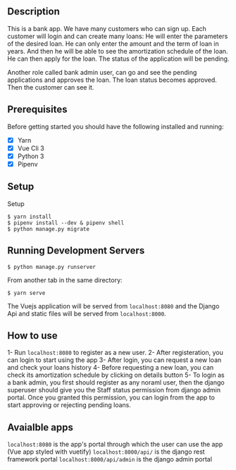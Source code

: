 ## Description

This is a bank app. We have many customers who can sign up. Each customer will login and can create many loans:
He will enter the parameters of the desired loan.
He can only enter the amount and the term of loan in years.
And then he will be able to see the amortization schedule of the loan. He can then apply for the loan. The status of the application will be pending.

Another role called bank admin user, can go and see the pending applications and approves the loan. The loan status becomes approved. Then the customer can see it.

## Prerequisites

Before getting started you should have the following installed and running:

- [X] Yarn
- [X] Vue Cli 3
- [X] Python 3
- [X] Pipenv

## Setup

Setup
```
$ yarn install
$ pipenv install --dev & pipenv shell
$ python manage.py migrate
```

## Running Development Servers

```
$ python manage.py runserver
```

From another tab in the same directory:

```
$ yarn serve
```

The Vuejs application will be served from `localhost:8080` and the Django Api
and static files will be served from `localhost:8000`.

## How to use

1- Run `localhost:8080` to register as a new user.
2- After registeration, you can login to start using the app
3- After login, you can request a new loan and check your loans history
4- Before requesting a new loan, you can check its amortization schedule by clicking on details button
5- To login as a bank admin, you first should register as any noraml user, then the django superuser should give you the Staff status permission from django admin portal. Once you granted this permission, you can login from the app to start approving or rejecting pending loans.

## Avaialble apps

`localhost:8080` is the app's portal through which the user can use the app (Vue app styled with vuetify)
`localhost:8000/api/` is the django rest framework portal
`localhost:8000/api/admin` is the django admin portal
